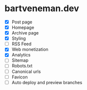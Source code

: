 # bartveneman.dev

- [x] Post page
- [x] Homepage
- [x] Archive page
- [x] Styling
- [ ] RSS Feed
- [x] Web monetization
- [x] Analytics
- [ ] Sitemap
- [ ] Robots.txt
- [ ] Canonical urls
- [ ] Favicon
- [ ] Auto deploy and preview branches
